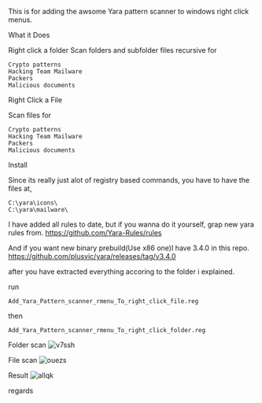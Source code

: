 This is for adding the awsome Yara pattern scanner to windows right click menus.

What it Does

Right click a folder
Scan folders and subfolder files recursive for

```Antidebug
Crypto patterns
Hacking Team Mailware
Packers
Malicious documents
```

Right Click a File

Scan files for

```Antidebug
Crypto patterns
Hacking Team Mailware
Packers
Malicious documents
```

Install

Since its really just alot of registry based commands, you have to have the files at,

```C:\yara\yara32.exe
C:\yara\icons\
C:\yara\mailware\
```

I have added all rules to date, but if you wanna do it yourself, grap new yara rules from.
https://github.com/Yara-Rules/rules

And if you want new binary prebuild(Use x86 one)I have 3.4.0 in this repo.
https://github.com/plusvic/yara/releases/tag/v3.4.0

after you have extracted everything accoring to the folder i explained.

run
```
Add_Yara_Pattern_scanner_rmenu_To_right_click_file.reg
```

then
```
Add_Yara_Pattern_scanner_rmenu_To_right_click_folder.reg
```


Folder scan
![v7ssh](https://cloud.githubusercontent.com/assets/3592375/9501061/35b4d4b2-4c29-11e5-8288-292853d9ec54.jpg)

File scan
![ouezs](https://cloud.githubusercontent.com/assets/3592375/9501143/b18e5874-4c29-11e5-868d-7f3a7ddcaa1f.jpg)

Result
![allqk](https://cloud.githubusercontent.com/assets/3592375/9501146/b4af6692-4c29-11e5-97c1-04b4f554ab69.jpg)



regards














